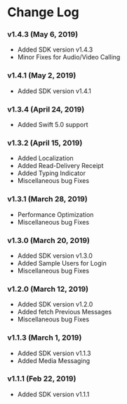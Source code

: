 # Change Log

### v1.4.3 (May 6, 2019)
- Added SDK version v1.4.3
- Minor Fixes for Audio/Video Calling 


### v1.4.1 (May 2, 2019)
- Added SDK version v1.4.1

### v1.3.4 (April 24, 2019)
- Added Swift 5.0 support


### v1.3.2 (April 15, 2019)
- Added Localization
- Added Read-Delivery Receipt
- Added Typing Indicator
- Miscellaneous bug Fixes

### v1.3.1 (March 28, 2019)
- Performance Optimization
- Miscellaneous bug Fixes

### v1.3.0 (March 20, 2019)
- Added SDK version v1.3.0
- Added Sample Users for Login
- Miscellaneous bug Fixes


### v1.2.0 (March 12, 2019)
- Added SDK version v1.2.0
- Added fetch Previous Messages
- Miscellaneous bug Fixes


### v1.1.3 (March 1, 2019)
- Added SDK version v1.1.3
- Added Media Messaging


### v1.1.1 (Feb 22, 2019)
- Added SDK version v1.1.1
